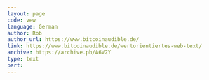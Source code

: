 ```yaml
---
layout: page
code: vew
language: German
author: Rob
author_url: https://www.bitcoinaudible.de/
link: https://www.bitcoinaudible.de/wertorientiertes-web-text/
archive: https://archive.ph/A6V2Y
type: text
part: 
---
```

